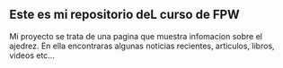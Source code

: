 ## Este es mi repositorio deL curso de FPW
Mi proyecto se trata de una pagina que muestra infomacion sobre el ajedrez. En ella encontraras algunas noticias recientes, articulos, libros, videos etc...

